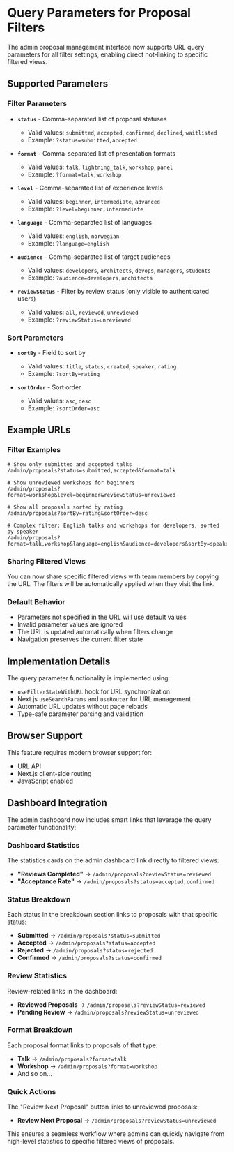 # Query Parameters for Proposal Filters

The admin proposal management interface now supports URL query parameters for all filter settings, enabling direct hot-linking to specific filtered views.

## Supported Parameters

### Filter Parameters

- **`status`** - Comma-separated list of proposal statuses

  - Valid values: `submitted`, `accepted`, `confirmed`, `declined`, `waitlisted`
  - Example: `?status=submitted,accepted`

- **`format`** - Comma-separated list of presentation formats

  - Valid values: `talk`, `lightning_talk`, `workshop`, `panel`
  - Example: `?format=talk,workshop`

- **`level`** - Comma-separated list of experience levels

  - Valid values: `beginner`, `intermediate`, `advanced`
  - Example: `?level=beginner,intermediate`

- **`language`** - Comma-separated list of languages

  - Valid values: `english`, `norwegian`
  - Example: `?language=english`

- **`audience`** - Comma-separated list of target audiences

  - Valid values: `developers`, `architects`, `devops`, `managers`, `students`
  - Example: `?audience=developers,architects`

- **`reviewStatus`** - Filter by review status (only visible to authenticated users)
  - Valid values: `all`, `reviewed`, `unreviewed`
  - Example: `?reviewStatus=unreviewed`

### Sort Parameters

- **`sortBy`** - Field to sort by

  - Valid values: `title`, `status`, `created`, `speaker`, `rating`
  - Example: `?sortBy=rating`

- **`sortOrder`** - Sort order
  - Valid values: `asc`, `desc`
  - Example: `?sortOrder=asc`

## Example URLs

### Filter Examples

```
# Show only submitted and accepted talks
/admin/proposals?status=submitted,accepted&format=talk

# Show unreviewed workshops for beginners
/admin/proposals?format=workshop&level=beginner&reviewStatus=unreviewed

# Show all proposals sorted by rating
/admin/proposals?sortBy=rating&sortOrder=desc

# Complex filter: English talks and workshops for developers, sorted by speaker
/admin/proposals?format=talk,workshop&language=english&audience=developers&sortBy=speaker&sortOrder=asc
```

### Sharing Filtered Views

You can now share specific filtered views with team members by copying the URL. The filters will be automatically applied when they visit the link.

### Default Behavior

- Parameters not specified in the URL will use default values
- Invalid parameter values are ignored
- The URL is updated automatically when filters change
- Navigation preserves the current filter state

## Implementation Details

The query parameter functionality is implemented using:

- `useFilterStateWithURL` hook for URL synchronization
- Next.js `useSearchParams` and `useRouter` for URL management
- Automatic URL updates without page reloads
- Type-safe parameter parsing and validation

## Browser Support

This feature requires modern browser support for:

- URL API
- Next.js client-side routing
- JavaScript enabled

## Dashboard Integration

The admin dashboard now includes smart links that leverage the query parameter functionality:

### Dashboard Statistics

The statistics cards on the admin dashboard link directly to filtered views:

- **"Reviews Completed"** → `/admin/proposals?reviewStatus=reviewed`
- **"Acceptance Rate"** → `/admin/proposals?status=accepted,confirmed`

### Status Breakdown

Each status in the breakdown section links to proposals with that specific status:

- **Submitted** → `/admin/proposals?status=submitted`
- **Accepted** → `/admin/proposals?status=accepted`
- **Rejected** → `/admin/proposals?status=rejected`
- **Confirmed** → `/admin/proposals?status=confirmed`

### Review Statistics

Review-related links in the dashboard:

- **Reviewed Proposals** → `/admin/proposals?reviewStatus=reviewed`
- **Pending Review** → `/admin/proposals?reviewStatus=unreviewed`

### Format Breakdown

Each proposal format links to proposals of that type:

- **Talk** → `/admin/proposals?format=talk`
- **Workshop** → `/admin/proposals?format=workshop`
- And so on...

### Quick Actions

The "Review Next Proposal" button links to unreviewed proposals:

- **Review Next Proposal** → `/admin/proposals?reviewStatus=unreviewed`

This ensures a seamless workflow where admins can quickly navigate from high-level statistics to specific filtered views of proposals.
